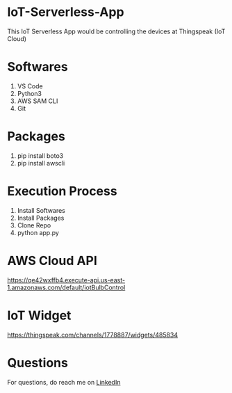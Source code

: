 # IoT-Serverless-App
This IoT Serverless App would be controlling the devices at Thingspeak (IoT Cloud)

# Softwares
1. VS Code
2. Python3
3. AWS SAM CLI
4. Git

# Packages
1. pip install boto3
2. pip install awscli

# Execution Process
1. Install Softwares
2. Install Packages
3. Clone Repo
4. python app.py

# AWS Cloud API
https://qe42wxffb4.execute-api.us-east-1.amazonaws.com/default/iotBulbControl

# IoT Widget
https://thingspeak.com/channels/1778887/widgets/485834

# Questions
For questions, do reach me on <a href="https://linkedin.com/in/MadhuPIoT">LinkedIn</a>
